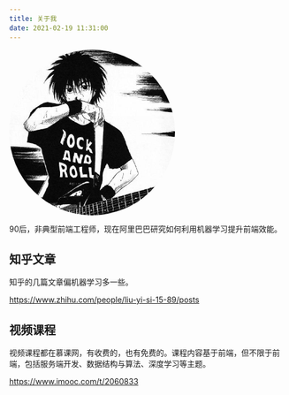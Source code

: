 ```yaml
---
title: 关于我
date: 2021-02-19 11:31:00
---
```


<img src="/css/images/guitar-avatar.jpg" width = "300" alt="" align=center style="border-radius:50%;"/>

90后，非典型前端工程师，现在阿里巴巴研究如何利用机器学习提升前端效能。

## 知乎文章

知乎的几篇文章偏机器学习多一些。

https://www.zhihu.com/people/liu-yi-si-15-89/posts

## 视频课程

视频课程都在慕课网，有收费的，也有免费的。课程内容基于前端，但不限于前端，包括服务端开发、数据结构与算法、深度学习等主题。

https://www.imooc.com/t/2060833